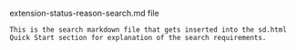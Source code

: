 extension-status-reason-search.md file

    This is the search markdown file that gets inserted into the sd.html Quick Start section for explanation of the search requirements.
    